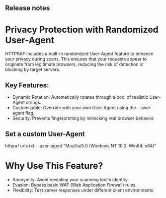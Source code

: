 ## Release notes

# Privacy Protection with Randomized User-Agent

HTTPRAF includes a built-in randomized User-Agent feature to enhance your privacy during scans. 
This ensures that your requests appear to originate from legitimate browsers, reducing the risk of detection or blocking by target servers.

## Key Features:
- Dynamic Rotation: Automatically rotates through a pool of realistic User-Agent strings.
- Customizable: Override with your own User-Agent using the --user-agent flag.
- Security: Prevents fingerprinting by mimicking real browser behavior.

## Set a custom User-Agent
httpraf urls.txt --user-agent "Mozilla/5.0 (Windows NT 10.0; Win64; x64)"

# Why Use This Feature?

- Anonymity: Avoid revealing your scanning tool's identity.
- Evasion: Bypass basic WAF (Web Application Firewall) rules.
- Flexibility: Test server responses under different client environments.
